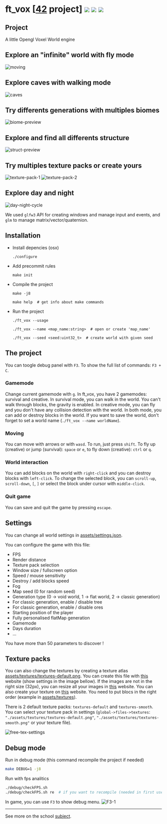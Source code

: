 # ft_vox [[42](https://www.42.fr/) project] ![](https://github.com/zer0nim/ft_vox/workflows/make/badge.svg) ![](https://github.com/zer0nim/ft_vox/workflows/linter/badge.svg) ![](https://github.com/zer0nim/ft_vox/workflows/ft_vox/badge.svg)

## Project
A little Opengl Voxel World engine

## Explore an "infinite" world with fly mode
![moving](/assets/GIFs/moving.gif)
## Explore caves with walking mode
![caves](/assets/GIFs/survival-caves.gif)
## Try differents generations with multiples biomes
![biome-preview](/assets/imgs/biome-preview.png)
## Explore and find all differents structure
![struct-preview](/assets/imgs/struct-preview.png)
## Try multiples texture packs or create yours
![texture-pack-1](/assets/imgs/smooth-preview.png)
![texture-pack-2](/assets/imgs/texture-blocks.png)
## Explore day and night
![day-night-cycle](/assets/imgs/day-night-cycle.png)

We used `glfw3` API for creating windows and manage input and events,
and `glm` to manage matrix/vector/quaternion.

## Installation

- Install depencies (osx)

	```./configure```

- Add precommit rules

	```make init```

- Compile the project

	```make -j8```

	```make help  # get info about make commands```
- Run the project

	```./ft_vox --usage```

	```./ft_vox --name <map_name:string>  # open or create 'map_name'```

	```./ft_vox --seed <seed:uint32_t>  # create world with given seed```

## The project

You can toogle debug panel with `F3`.
To show the full list of commands: `F3 + C`.

### Gamemode

Change current gamemode with `g`.
In ft_vox, you have 2 gamemodes: survival and creative.
In survival mode, you can walk in the world. You can't walk through blocks, the gravity is enabled.
In creative mode, you can fly and you don't have any collision detection with the world.
In both mode, you can add or destroy blocks in the world. If you want to save the world, don't forget to set a world name (`./ft_vox --name worldName`).

### Moving

You can move with arrows or with `wasd`. To run, just press `shift`.
To fly up (creative) or jump (survival): `space` or `e`, to fly down (creative): `ctrl` or `q`.

### World interaction

You can add blocks on the world with `right-click` and you can destroy blocks with `left-click`.
To change the selected block, you can `scroll-up`, `scroll-down`, `[`, `]` or select the block under cursor with `middle-click`.

### Quit game

You can save and quit the game by pressing `escape`.

## Settings

You can change all world settings in [assets/settings.json](assets/settings.json).

You can configure the game with this file:
- FPS
- Render distance
- Texture pack selection
- Window size / fullscreen option
- Speed / mouse sensitivity
- Destroy / add blocks speed
- Fog
- Map seed (0 for random seed)
- Generation type (0 -> void world, 1 -> flat world, 2 -> classic generation)
- For classic generation, enable / disable tree
- For classic generation, enable / disable ores
- Starting position of the player
- Fully personalised flatMap generation
- Gamemode
- Days duration
- ...

You have more than 50 parameters to discover !

## Texture packs
You can also change the textures by creating a texture atlas [assets/textures/textures-default.png](assets/textures/textures-default.png).
You can create this file with [this](http://free-tex-packer.com/app/) website (show settings in the image bellow).
If the images are not in the right size (32px), you can resize all your images in [this](https://www.birme.net/?target_width=32&target_height=32&quality=0) website.
You can also create your texture on [this](https://www.pixilart.com/draw?ref=home-page) website.
You need to put blocs in the right order (example in [assets/textures](assets/textures)).

There is 2 default texture packs: `textures-default` and `textures-smooth`.
You can select your texture pack in settings (`global->files->textures`: `"./assets/textures/textures-default.png"`, `"./assets/textures/textures-smooth.png"` or your texture file).

![free-tex-settings](/assets/imgs/free-tex-settings.png)

## Debug mode

Run in debug mode (this command recompile the project if needed)
``` sh
make DEBUG=1 -j8
```

Run with fps analitics
``` sh
./debug/checkFPS.sh
./debug/checkFPS.sh re  # if you want to recompile (needed in first use)
```

In game, you can use `F3` to show debug menu.
![F3-1](/assets/imgs/F3-1.png)

---

See more on the school [subject](ft_vox.fr.pdf).
